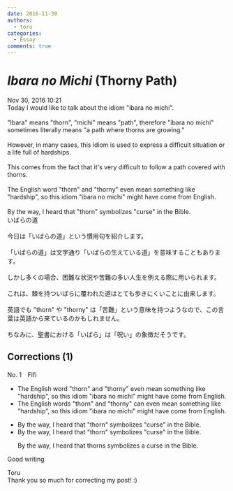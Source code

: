 ```yaml
---
date: 2016-11-30
authors:
  - toru
categories:
  - Essay
comments: true
---
```


# <strong><em>Ibara no Michi</strong></em> (Thorny Path)
<div class="date">Nov 30, 2016 10:21</div>
<div id="post"><div id="body_show_ori">
Today I would like to talk about the idiom "ibara no michi".<br/><br/>"Ibara" means "thorn", "michi" means "path", therefore "ibara no michi" sometimes literally means "a path where thorns are growing."<br/><br/>However, in many cases, this idiom is used to express a difficult situation or a life full of hardships.<br/><br/>This comes from the fact that it's very difficult to follow a path covered with thorns.<br/><br/>The English word "thorn" and "thorny" even mean something like "hardship", so this idiom "ibara no michi" might have come from English.<br/><br/>By the way, I heard that "thorn" symbolizes "curse" in the Bible.
</div></div>

<!-- more -->

<div id="post_ja"><div id="body_show_mo">
いばらの道<br/><br/>今日は「いばらの道」という慣用句を紹介します。<br/><br/>「いばらの道」は文字通り「いばらの生えている道」を意味することもあります。<br/><br/>しかし多くの場合、困難な状況や苦難の多い人生を例える際に用いられます。<br/><br/>これは、棘を持ついばらに覆われた道はとても歩きにくいことに由来します。<br/><br/>英語でも "thorn" や "thorny" は「苦難」という意味を持つようなので、この言葉は英語から来ているのかもしれません。<br/><br/>ちなみに、聖書における「いばら」は「呪い」の象徴だそうです。
</div></div>

## Corrections (1)
<div id="block"><div class="first_name"> No. 1　<span class="just_name">Fifi</span></div><div id="block2">
<ul class="correction_field">
<li class="incorrect">The English word "thorn" and "thorny" even mean something like "hardship", so this idiom "ibara no michi" might have come from English.</li>
<li class="corrected correct">
The English words "thorn" and "thorny" can even mean something like "hardship", so this idiom "ibara no michi" might have come from English.
</li>
</ul>
<ul class="correction_field">
<li class="incorrect">By the way, I heard that "thorn" symbolizes "curse" in the Bible.</li>
<li class="corrected correct">
By the way, I heard that "thorn" symbolizes "curse" in the Bible.
<p class="correction_comment">By the way, I heard that thorns symbolizes a curse in the Bible.</p>
</li>
</ul>
<p class="comment_small">
 Good writing
</p>

</div><div class="name"><span class="just_name">Toru</span><br>
Thank you so much for correcting my post! :)
</div>
</div>
